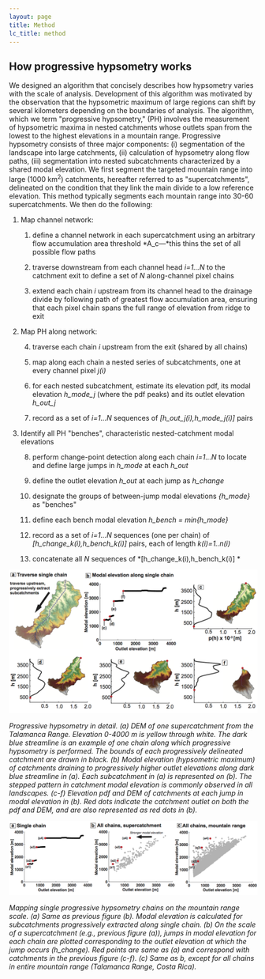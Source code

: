 ```yaml
---
layout: page
title: Method
lc_title: method
---
```


## How progressive hypsometry works

We designed an algorithm that concisely describes how hypsometry varies
with the scale of analysis. Development of this algorithm was motivated
by the observation that the hypsometric maximum of large regions can
shift by several kilometers depending on the boundaries of analysis. The
algorithm, which we term "progressive hypsometry," (PH) involves the
measurement of hypsometric maxima in nested catchments whose outlets
span from the lowest to the highest elevations in a mountain range.
Progressive hypsometry consists of three major components:
(i) segmentation of the landscape into large catchments,
(ii) calculation of hypsometry along flow paths, (iii) segmentation
into nested subcatchments characterized by a shared modal elevation. We
first segment the targeted mountain range into large (1000
km<sup>2</sup>) catchments, hereafter referred to as "supercatchments",
delineated on the condition that they link the main divide to a low
reference elevation. This method typically segments each mountain range
into 30-60 supercatchments. We then do the following:

1.  Map channel network:
    
    1.  define a channel network in each supercatchment using an
        arbitrary flow accumulation area threshold *A\_c—*this thins the
        set of all possible flow paths
    
    2.  traverse downstream from each channel head *i=1…N* to the
        catchment exit to define a set of *N* along-channel pixel chains
    
    3.  extend each chain *i* upstream from its channel head to the
        drainage divide by following path of greatest flow accumulation
        area, ensuring that each pixel chain spans the full range of
        elevation from ridge to exit

2.  Map PH along network:
    
    4.  traverse each chain *i* upstream from the exit (shared by all
        chains)
    
    5.  map along each chain a nested series of subcatchments, one at
        every channel pixel *j(i)*
    
    6.  for each nested subcatchment, estimate its elevation pdf, its
        modal elevation *h\_mode\_j* (where the pdf peaks) and its
        outlet elevation *h\_out\_j*
    
    7.  record as a set of *i=1…N* sequences of
        *\[h\_out\_j(i),h\_mode\_j(i)\]* pairs

3.  Identify all PH "benches", characteristic nested-catchment modal
    elevations 
    
    8.  perform change-point detection along each chain *i=1…N* to
        locate and define large jumps in *h\_mode* at each *h\_out*
    
    9.  define the outlet elevation *h\_out* at each jump as *h\_change*
    
    10. designate the groups of between-jump modal elevations
        *{h\_mode}* as "benches"
    
    11. define each bench modal elevation *h\_bench = min{h\_mode}*
    
    12. record as a set of *i=1…N* sequences (one per chain) of
        *\[h\_change\_k(i),h\_bench\_k(i)\]* pairs, each of length
        *k(i)=1..n(i)*
    
    13. concatenate all *N* sequences of
        *\[h\_change\_k(i),h\_bench\_k(i)\] *

![Progressive hypsometry in detail](img/f04.png)

*Progressive hypsometry in detail. (a) DEM of one supercatchment from the Talamanca Range. 
Elevation 0-4000 m is yellow through white. The dark blue streamline is an example of one 
chain along which progressive hypsometry is performed. The bounds of each progressively 
delineated catchment are drawn in black. (b) Modal elevation (hypsometric maximum) of 
catchments draining to progressively higher outlet elevations along dark blue streamline 
in (a). Each subcatchment in (a) is represented on (b). The stepped pattern in catchment 
modal elevation is commonly observed in all landscapes. (c-f) Elevation pdf and DEM of 
catchments at each jump in modal elevation in (b). Red dots indicate the catchment outlet 
on both the pdf and DEM, and are also represented as red dots in (b).*

![Mapping single progressive hypsometry chains on the mountain range scale](img/f05.png)

*Mapping single progressive hypsometry chains on the mountain range scale. 
(a) Same as previous figure (b). 
Modal elevation is calculated for subcatchments progressively 
extracted along single chain. (b) On the scale of a supercatchment 
(e.g., previous figure (a)), jumps 
in modal elevation for each chain are plotted corresponding to the outlet elevation at 
which the jump occurs (h_change). Red points are same as (a) and correspond with 
catchments in the previous figure (c-f). 
(c) Same as b, except for all chains in entire mountain 
range (Talamanca Range, Costa Rica).*


